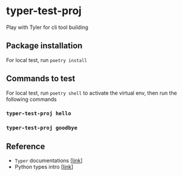 # typer-test-proj
Play with Tyler for cli tool building

## Package installation
For local test, run `poetry install`

## Commands to test
For local test, run `poetry shell` to activate the virtual env, then run the following commands
### `typer-test-proj hello`
### `typer-test-proj goodbye`

## Reference
- `Typer` documentations [[link](https://typer.tiangolo.com/#run-the-code)]
- Python types intro [[link](https://fastapi.tiangolo.com/python-types/)]
